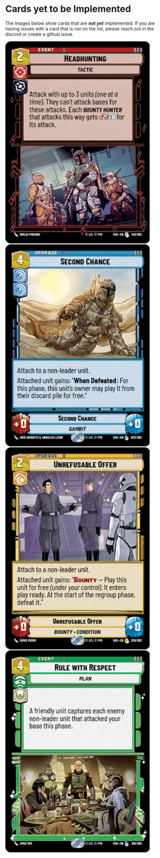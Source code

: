 # Cards yet to be Implemented
The images below show cards that are _**not yet**_ implemented. If you are having issues with a card that is not on the list, please reach out in the discord or create a github issue.

![](./5896817672.webp)
![](./6911505367.webp)
![](./7270736993.webp)
![](./8080818347.webp)
